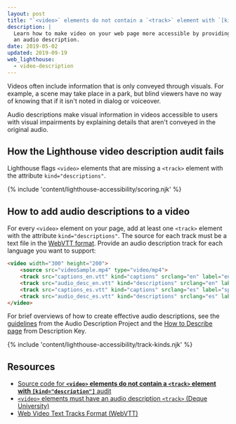 ```yaml
---
layout: post
title: "`<video>` elements do not contain a `<track>` element with `[kind=\"description\"]`"
description: |
  Learn how to make video on your web page more accessible by providing
  an audio description.
date: 2019-05-02
updated: 2019-09-19
web_lighthouse:
  - video-description
---
```


Videos often include information that is only conveyed through visuals.
For example, a scene may take place in a park, but blind viewers have no way
of knowing that if it isn't noted in dialog or voiceover.

Audio descriptions make visual information in videos
accessible to users with visual impairments by
explaining details that aren't conveyed in the original audio.

## How the Lighthouse video description audit fails

Lighthouse flags `<video>` elements that are missing a `<track>` element
with the attribute `kind="descriptions"`.

<!--
***Todo*** I tried very hard to get audio/video audits to fail.
But no matter what, they seem to pass
even with all sorts of crazy errors.
See glitch: [meggin-accessibility-assets](https://glitch.com/edit/#!/meggin-accessibiity-assets-1)

<figure class="w-figure">
  <img class="w-screenshot" src="" alt="Lighthouse audit showing video element missing audio descriptions">
</figure>
-->

{% include 'content/lighthouse-accessibility/scoring.njk' %}

## How to add audio descriptions to a video

For every `<video>` element on your page, add at least one `<track>` element
with the attribute `kind="descriptions"`. The source for each track must be a text file in the
[WebVTT format](https://developer.mozilla.org/en-US/docs/Web/API/WebVTT_API).
Provide an audio description track for each language you want to support:

```html
<video width="300" height="200">
    <source src="videoSample.mp4" type="video/mp4">
    <track src="captions_en.vtt" kind="captions" srclang="en" label="english_captions">
    <track src="audio_desc_en.vtt" kind="descriptions" srclang="en" label="english_description">
    <track src="captions_es.vtt" kind="captions" srclang="es" label="spanish_captions">
    <track src="audio_desc_es.vtt" kind="descriptions" srclang="es" label="spanish_description">
</video>
```

For brief overviews of how to create effective audio descriptions,
see the [guidelines](http://www.acb.org/adp/guidelines.html)
from the Audio Description Project
and the [How to Describe page](http://www.descriptionkey.org/how_to_describe.html)
from Description Key.

{% include 'content/lighthouse-accessibility/track-kinds.njk' %}

## Resources

- [Source code for **`<video>` elements do not contain a `<track>` element with `[kind="description"]`** audit](https://github.com/GoogleChrome/lighthouse/blob/master/lighthouse-core/audits/accessibility/video-description.js)
- [`<video>` elements must have an audio description `<track>` (Deque University)](https://dequeuniversity.com/rules/axe/3.3/video-description)
- [Web Video Text Tracks Format (WebVTT)](https://developer.mozilla.org/en-US/docs/Web/API/WebVTT_API)
